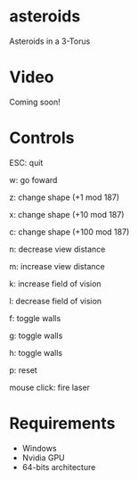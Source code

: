 # asteroids
Asteroids in a 3-Torus

# Video
Coming soon!

# Controls
ESC: quit

w: go foward

z: change shape (+1 mod 187)

x: change shape (+10 mod 187)

c: change shape (+100 mod 187)

n: decrease view distance

m: increase view distance

k: increase field of vision

l: decrease field of vision

f: toggle walls

g: toggle walls

h: toggle walls

p: reset

mouse click: fire laser

# Requirements
- Windows
- Nvidia GPU
- 64-bits architecture
